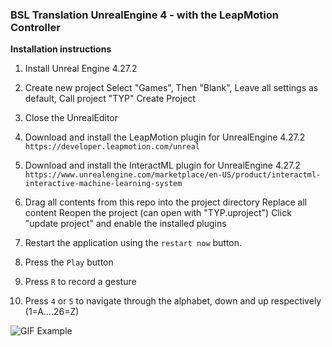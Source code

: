 
### BSL Translation UnrealEngine 4 - with the LeapMotion Controller

**Installation instructions**
1. Install Unreal Engine 4.27.2

2. Create new project
		Select "Games",
		Then "Blank",
		Leave all settings as default,
		Call project "TYP"
		Create Project

2. Close the UnrealEditor

3. Download and install the LeapMotion plugin for UnrealEngine 4.27.2
``https://developer.leapmotion.com/unreal``

4. Download and install the InteractML plugin for UnrealEngine 4.27.2
``https://www.unrealengine.com/marketplace/en-US/product/interactml-interactive-machine-learning-system``

5. Drag all contents from this repo into the project directory
		Replace all content
		Reopen the project (can open with "TYP.uproject")
		Click "update project" and enable the installed plugins 

6. Restart the application using the ``restart now`` button.

7. Press the ``Play`` button

8. Press ``R`` to record a gesture

9. Press ``4`` or ``5`` to navigate through the alphabet, down and up respectively (1=A....26=Z) 

![GIF Example](assets/Signs.gif)

